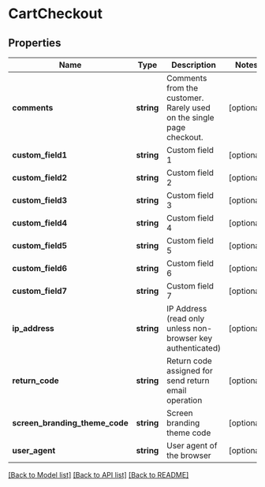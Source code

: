 # CartCheckout

## Properties
Name | Type | Description | Notes
------------ | ------------- | ------------- | -------------
**comments** | **string** | Comments from the customer.  Rarely used on the single page checkout. | [optional] 
**custom_field1** | **string** | Custom field 1 | [optional] 
**custom_field2** | **string** | Custom field 2 | [optional] 
**custom_field3** | **string** | Custom field 3 | [optional] 
**custom_field4** | **string** | Custom field 4 | [optional] 
**custom_field5** | **string** | Custom field 5 | [optional] 
**custom_field6** | **string** | Custom field 6 | [optional] 
**custom_field7** | **string** | Custom field 7 | [optional] 
**ip_address** | **string** | IP Address (read only unless non-browser key authenticated) | [optional] 
**return_code** | **string** | Return code assigned for send return email operation | [optional] 
**screen_branding_theme_code** | **string** | Screen branding theme code | [optional] 
**user_agent** | **string** | User agent of the browser | [optional] 

[[Back to Model list]](../README.md#documentation-for-models) [[Back to API list]](../README.md#documentation-for-api-endpoints) [[Back to README]](../README.md)


